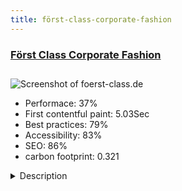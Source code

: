 ```yaml
---
title: först-class-corporate-fashion
---
```


<div style="height: 3rem">
  <a href="https://www.foerst-class.de/"><h3>Först Class Corporate Fashion</h3></a>
</div>
<img loading="lazy" src="/images/thumbs/foerst-class.de.jpg" alt="Screenshot of foerst-class.de" />
<ul>
  <li>Performace: 37%</li>
  <li>
    First contentful paint:
    5.03Sec
  </li>
  <li>Best practices: 79%</li>
  <li>Accessibility: 83%</li>
  <li>SEO: 86%</li>
  <li>carbon footprint: 0.321</li>
</ul>
<details>
  <summary>Description</summary>
  <p>Corporate fashion and workwear for pharmacies and medical practices

Uniform workwear for pharmacies and medical practices. Sustainable workwear, workwear "Made in EU" offers först class Corporate Fashion.

Wearing comfort and type-appropriate coordinated models at först class ensure that every employee can choose what underlines her personality. This brings the desire to carry instead of frustration - and thus motivation. For the customer, uniform workwear primarily provides orientation, but it also signals the typical and individual style that the team of employees wants to convey - not only in language and ambience, but also in their external appearance.The Site uses JOOMLA! extended by virtuemart, VP Onepage Checkout, Slideshow CK and some other Modules.

The template was built using TemplateCreator CK.</p>
</details>

